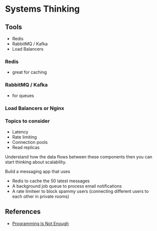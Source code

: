 # Systems Thinking

## Tools

- Redis
- RabbitMQ / Kafka
- Load Balancers

### Redis

- great for caching

### RabbitMQ / Kafka

- for queues

### Load Balancers or Nginx


### Topics to consider

- Latency
- Rate limiting
- Connection pools
- Read replicas

Understand how the data flows between these components then you can start thinking about scalability.

Build a messaging app that uses

- Redis to cache the 50 latest messages
- A background job queue to process email notifications
- A rate limiteer to block spammy users (connecting different users to each other in private rooms)

## References

- [Programming Is Not Enough](https://www.youtube.com/watch?v=bZa2uicOTAE)
